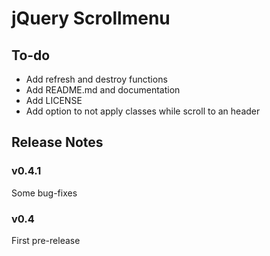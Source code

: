 # jQuery Scrollmenu

## To-do

 * Add refresh and destroy functions
 * Add README.md and documentation
 * Add LICENSE
 * Add option to not apply classes while scroll to an header

## Release Notes

### v0.4.1

Some bug-fixes

### v0.4

First pre-release